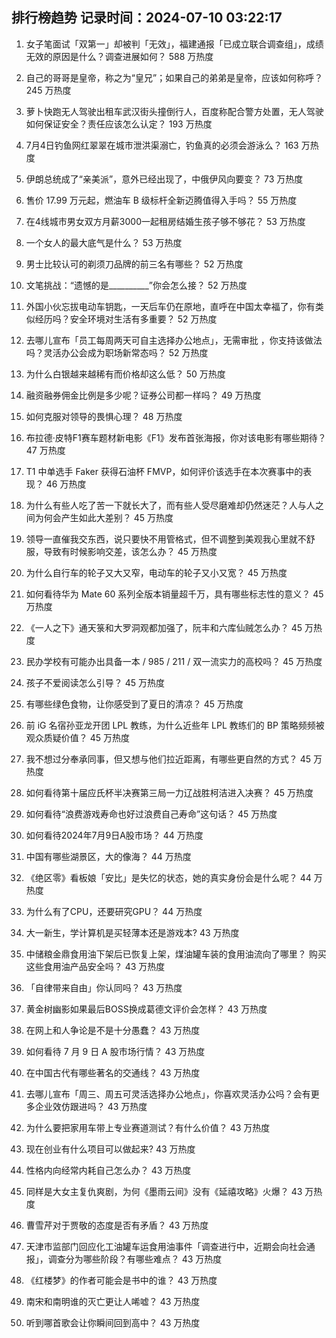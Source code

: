 
## 排行榜趋势 记录时间：2024-07-10 03:22:17
  
  1. 女子笔面试「双第一」却被判「无效」，福建通报「已成立联合调查组」，成绩无效的原因是什么？调查进展如何？ 588 万热度
    
  2. 自己的哥哥是皇帝，称之为“皇兄”；如果自己的弟弟是皇帝，应该如何称呼？ 245 万热度
    
  3. 萝卜快跑无人驾驶出租车武汉街头撞倒行人，百度称配合警方处置，无人驾驶如何保证安全？责任应该怎么认定？ 193 万热度
    
  4. 7月4日钓鱼网红翠翠在城市泄洪渠溺亡，钓鱼真的必须会游泳么？ 163 万热度
    
  5. 伊朗总统成了“亲美派”，意外已经出现了，中俄伊风向要变？ 73 万热度
    
  6. 售价 17.99 万元起，燃油车 B 级标杆全新迈腾值得入手吗？ 55 万热度
    
  7. 在4线城市男女双方月薪3000一起租房结婚生孩子够不够花？ 53 万热度
    
  8. 一个女人的最大底气是什么？ 53 万热度
    
  9. 男士比较认可的剃须刀品牌的前三名有哪些？ 52 万热度
    
  10. 文笔挑战：“遗憾的是__________”你会怎么接？ 52 万热度
    
  11. 外国小伙忘拔电动车钥匙，一天后车仍在原地，直呼在中国太幸福了，你有类似经历吗？安全环境对生活有多重要？ 52 万热度
    
  12. 去哪儿宣布「员工每周两天可自主选择办公地点」，无需审批 ，你支持该做法吗？灵活办公会成为职场新常态吗？ 52 万热度
    
  13. 为什么白银越来越稀有而价格却这么低？ 50 万热度
    
  14. 融资融券佣金比例是多少呢？证券公司都一样吗？ 49 万热度
    
  15. 如何克服对领导的畏惧心理？ 48 万热度
    
  16. 布拉德·皮特F1赛车题材新电影《F1》发布首张海报，你对该电影有哪些期待？ 47 万热度
    
  17. T1 中单选手 Faker 获得石油杯 FMVP，如何评价该选手在本次赛事中的表现？ 46 万热度
    
  18. 为什么有些人吃了苦一下就长大了，而有些人受尽磨难却仍然迷茫？人与人之间为何会产生如此大差别？ 45 万热度
    
  19. 领导一直催我交东西，说只要快不用管格式，但不调整到美观我心里就不舒服，导致有时候影响交差，该怎么办？ 45 万热度
    
  20. 为什么自行车的轮子又大又窄，电动车的轮子又小又宽？ 45 万热度
    
  21. 如何看待华为 Mate  60 系列全版本销量超千万，具有哪些标志性的意义？ 45 万热度
    
  22. 《一人之下》通天箓和大罗洞观都加强了，阮丰和六库仙贼怎么办？ 45 万热度
    
  23. 民办学校有可能办出具备一本 / 985 / 211 / 双一流实力的高校吗？ 45 万热度
    
  24. 孩子不爱阅读怎么引导？ 45 万热度
    
  25. 有哪些绿色食物，让你感受到了夏日的清凉？ 45 万热度
    
  26. 前 iG 名宿孙亚龙开团 LPL 教练，为什么近些年 LPL 教练们的 BP 策略频频被观众质疑价值？ 45 万热度
    
  27. 我不想过分奉承同事，但又想与他们拉近距离，有哪些更自然的方式？ 45 万热度
    
  28. 如何看待第十届应氏杯半决赛第三局一力辽战胜柯洁进入决赛？ 45 万热度
    
  29. 如何看待“浪费游戏寿命也好过浪费自己寿命”这句话？ 45 万热度
    
  30. 如何看待2024年7月9日A股市场？ 44 万热度
    
  31. 中国有哪些湖景区，大的像海？ 44 万热度
    
  32. 《绝区零》看板娘「安比」是失忆的状态，她的真实身份会是什么呢？ 44 万热度
    
  33. 为什么有了CPU，还要研究GPU？ 44 万热度
    
  34. 大一新生，学计算机是买轻薄本还是游戏本? 43 万热度
    
  35. 中储粮金鼎食用油下架后已恢复上架，煤油罐车装的食用油流向了哪里？ 购买这些食用油产品安全吗？ 43 万热度
    
  36. 「自律带来自由」你认同吗？ 43 万热度
    
  37. 黄金树幽影如果最后BOSS换成葛德文评价会怎样？ 43 万热度
    
  38. 在网上和人争论是不是十分愚蠢？ 43 万热度
    
  39. 如何看待 7 月 9 日 A 股市场行情？ 43 万热度
    
  40. 在中国古代有哪些著名的交通线？ 43 万热度
    
  41. 去哪儿宣布「周三、周五可灵活选择办公地点」，你喜欢灵活办公吗？会有更多企业效仿跟进吗？ 43 万热度
    
  42. 为什么要把家用车带上专业赛道测试？有什么价值？ 43 万热度
    
  43. 现在创业有什么项目可以做起来? 43 万热度
    
  44. 性格内向经常内耗自己怎么办？ 43 万热度
    
  45. 同样是大女主复仇爽剧，为何《墨雨云间》没有《延禧攻略》火爆？ 43 万热度
    
  46. 曹雪芹对于贾敬的态度是否有矛盾？ 43 万热度
    
  47. 天津市监部门回应化工油罐车运食用油事件「调查进行中，近期会向社会通报」，调查分为哪些阶段？有哪些难点？ 43 万热度
    
  48. 《红楼梦》的作者可能会是书中的谁？ 43 万热度
    
  49. 南宋和南明谁的灭亡更让人唏嘘？ 43 万热度
    
  50. 听到哪首歌会让你瞬间回到高中？ 43 万热度
    